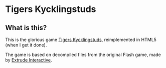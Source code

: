# Tigers Kycklingstuds

## What is this?

This is the glorious game [Tigers Kycklingstuds](http://speldemo.extrude.se/tigerstuds/spel.html), reimplemented in HTML5 (when I get it done).

The game is based on decompiled files from the original Flash game, made by [Extrude Interactive](http://extrude.se).
